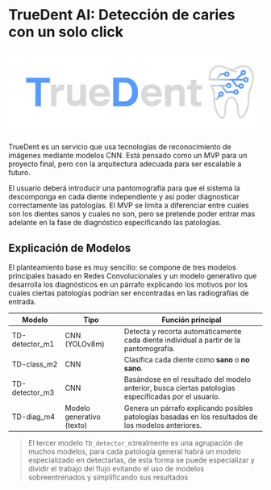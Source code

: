 # TrueDent AI: Detección de caries con un solo click

![TrueDent AI Logo](TrueDent-t.png)

TrueDent es un servicio que usa tecnologías de reconocimiento de imágenes mediante modelos CNN. Está pensado como un MVP para un proyecto final, pero con la arquitectura adecuada para ser escalable a futuro.

El usuario deberá introducir una pantomografía para que el sistema la descomponga en cada diente independiente y así poder diagnosticar correctamente las patologías. El MVP se limita a diferenciar entre cuales son los dientes sanos y cuales no son, pero se pretende poder entrar mas adelante en la fase de diagnóstico especificando las patologías.


## Explicación de Modelos

El planteamiento base es muy sencillo: se compone de tres modelos principales basado en Redes Convolucionales y un modelo generativo que desarrolla los diagnósticos en un párrafo explicando los motivos por los cuales ciertas patologías podrían ser encontradas en las radiografias de entrada.

| Modelo | Tipo | Función principal |                                                                                                   
|--------|------|-------------------|
| TD-detector_m1 | CNN (YOLOv8m) | Detecta y recorta automáticamente cada diente individual a partir de la pantomografía. |
| TD-class_m2 | CNN | Clasifica cada diente como **sano** o **no sano**. |
| TD-detector_m3 | CNN | Basándose en el resultado del modelo anterior, busca ciertas patologías especificadas por el usuario. |
| TD-diag_m4 | Modelo generativo (texto) | Genera un párrafo explicando posibles patologías basadas en los resultados de los modelos anteriores. |


 > El tercer modelo `TD_detector_m3`realmente es una agrupación de muchos modelos, para cada patología general habrá un modelo especializado en detectarlas, de esta forma se puede especializar y dividir el trabajo del flujo evitando el uso de modelos sobreentrenados y simplificando sus resultados


